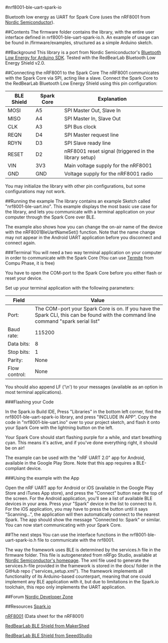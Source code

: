 #nrf8001-ble-uart-spark-io

Bluetooth low energy as UART for Spark Core (uses the nRF8001 from [Nordic Semiconductor](https://www.nordicsemi.com/ "Go to Nordic Semiconductor's homepage")). 

##Contents
The firmware folder contains the library, with the entire user interface defined in nrf8001-ble-uart-spark-io.h.
An example of usage can be found in /firmware/examples, structured as a simple Arduino sketch.

##Background
This library is a port from Nordic Semiconductor's [Bluetooth Low Energy for Arduino SDK](https://github.com/NordicSemiconductor/ble-sdk-arduino "Go to BLE for Arduino GitHub repository").
Tested with the RedBearLab Bluetooth Low Energy Shield v2.0.

##Connecting the nRF8001 to the Spark Core
The nRF8001 communicates with the Spark Core via SPI, acting like a slave.
Connect the Spark Core to the RedBearLab Bluetooth Low Energy Shield using this pin configuration:

| BLE Shield		| Spark Core	|	Explanation |
| --------- | ----------- | ----------- |
| MOSI 			| A5					| SPI Master Out, Slave In |
| MISO			| A4					| SPI Master In, Slave Out |
| CLK				| A3 					| SPI Bus clock |
| REQN			| D4					| SPI Master request line |
| RDYN			| D3					| SPI Slave ready line |
| RESET			| D2					| nRF8001 reset signal (triggered in the library setup) |
| VIN				| 3V3					| Main voltage supply for the nRF8001 |
| GND				| GND					| Voltage supply for the nRF8001 radio |

You may initialize the library with other pin configurations, but some configurations may not work.

##Running the example
The library contains an example Sketch called "nrf8001-ble-uart.ino". This example displays the most basic use case for the library, and lets you communicate with a terminal application on your computer through the Spark Core over BLE.

The example also shows how you can change the on-air name of the device with the nRF8001BleUartNameSet() function. Note that the name change may not appear in the Android UART application before you disconnect and connect again.

###Terminal 
You will need a two way terminal application on your computer in order to communicate with the Spark Core (You can use [Termite](http://www.compuphase.com/software_termite.htm "Go to the Termite project home page") from Compu Phase, it is free)

You have to open the COM-port to the Spark Core before you either flash or reset your device.

Set up your terminal application with the following parameters:

| Field | Value |
|-------|-------|
| Port: | The COM-port your Spark Core is on. If you have the Spark CLI, this can be found with the command line command "spark serial list" |
| Baud rate: | 115200 |
| Data bits: | 8 |
| Stop bits: | 1 |
| Parity:    | None |
| Flow control: | None |

You should also append LF ('\n') to your messages (available as an option in most terminal applications).

###Flashing your Code

In the Spark.io Build IDE, Press "Libraries" in the bottom left corner, find the nrf8001-ble-uart-spark-io library, and press "INCLUDE IN APP".
Copy the code in "nrf8001-ble-uart.ino" over to your project sketch, and flash it onto your Spark Core with the lightning button on the left.

Your Spark Core should start flashing purple for a while, and start breathing cyan. This means it's active, and if you've done everything right, it should be on air!

The example can be used with the "nRF UART 2.0" app for Android, available in the Google Play Store. Note that this app requires a BLE-compliant device. 

###Using the example with the App

Open the nRF UART app for Android or iOS (available in the Google Play Store and iTunes App store), and press the "Connect" button near the top of the screen. For the Android application, you'll see a list of available BLE devices in your area. Press your "Spark" device in the list to connect to it. For the iOS application, you may have to press the button until it says "Scanning...", the application will then automatically connect to the nearest Spark. The app should show the message "Connected to: Spark" or similar. You can now start communicating with your Spark Core.

##The next steps
You can use the interface functions in the nrf8001-ble-uart-spark-io.h file to communicate with the nrf8001.

The way the framework uses BLE is determined by the services.h file in the firmware folder. This file is autogenerated from nRFgo Studio, available at [Nordic Semiconductor's homepage](http://nordicsemi.com). The xml file used to generate the services.h-file provided in the framework is stored in the docs/ folder in the GitHub repo ("services_setup.xml"). The framework implements all functionality of its Arduino-based counterpart, meaning that one could implement any BLE application with it, but due to limitations in the Spark.io toolchain, this repo only implements the UART application. 

##Forum
[Nordic Developer Zone](http://devzone.nordicsemi.com/ "Go to Nordic developer zone")

##Resources
[Spark.io](http://spark.io "Go to Spark.io homepage")  

[nRF8001](https://www.nordicsemi.com/eng/Products/Bluetooth-R-low-energy/nRF8001 "Go to product") (Data sheet for the nRF8001) 

[RedBearLab BLE Shield from MakerShed](http://www.makershed.com/Bluetooth_Low_Energy_BLE_Shield_for_Arduino_p/mkrbl1.htm "Go to product")  

[RedBearLab BLE Shield from SeeedStudio](http://www.seeedstudio.com/depot/bluetooth-40-low-energy-ble-shield-v20-p-1631.html "Go to product")  
